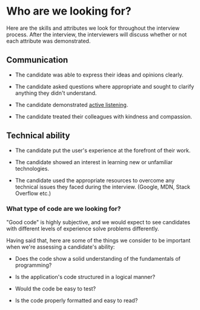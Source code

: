 # Who are we looking for?

Here are the skills and attributes we look for throughout the interview process. After the interview, the interviewers will discuss whether or not each attribute was demonstrated.

## Communication

- The candidate was able to express their ideas and opinions clearly.

- The candidate asked questions where appropriate and sought to clarify anything they didn't understand.

- The candidate demonstrated [active listening](https://en.wikipedia.org/wiki/Active_listening).

- The candidate treated their colleagues with kindness and compassion.

## Technical ability

- The candidate put the user's experience at the forefront of their work.

- The candidate showed an interest in learning new or unfamiliar technologies.

- The candidate used the appropriate resources to overcome any technical issues they faced during the interview. (Google, MDN, Stack Overflow etc.)

### What type of code are we looking for?

"Good code" is highly subjective, and we would expect to see candidates with different levels of experience solve problems differently.

Having said that, here are some of the things we consider to be important when we're assessing a candidate's ability:

- Does the code show a solid understanding of the fundamentals of programming?

- Is the application's code structured in a logical manner?

- Would the code be easy to test?

- Is the code properly formatted and easy to read?
